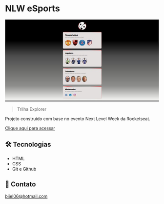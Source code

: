 # NLW eSports

![preview](./assets/captura-tela.jpeg)

> Trilha Explorer

Projeto construído com base no evento Next Level Week da Rocketseat.

[Clique aqui para acessar](www.teste.com.br)

## 🛠 Tecnologias

- HTML
- CSS
- Git e Github

## 💛 Contato

biiel06@hotmail.com
